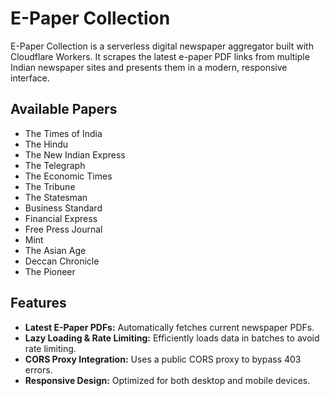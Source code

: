 # E-Paper Collection

E-Paper Collection is a serverless digital newspaper aggregator built with Cloudflare Workers. It scrapes the latest e-paper PDF links from multiple Indian newspaper sites and presents them in a modern, responsive interface.

## Available Papers

- The Times of India
- The Hindu
- The New Indian Express
- The Telegraph
- The Economic Times
- The Tribune
- The Statesman
- Business Standard
- Financial Express
- Free Press Journal
- Mint
- The Asian Age
- Deccan Chronicle
- The Pioneer

## Features

- **Latest E-Paper PDFs:** Automatically fetches current newspaper PDFs.
- **Lazy Loading & Rate Limiting:** Efficiently loads data in batches to avoid rate limiting.
- **CORS Proxy Integration:** Uses a public CORS proxy to bypass 403 errors.
- **Responsive Design:** Optimized for both desktop and mobile devices.
